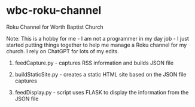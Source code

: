 # wbc-roku-channel
Roku Channel for Worth Baptist Church

Note: This is a hobby for me - I am not a programmer in my day job - I just started putting things together 
to help me manage a Roku channel for my church. I rely on ChatGPT for lots of my edits.


1. feedCapture.py - captures RSS information and builds JSON file

2. buildStaticSite.py - creates a static HTML site based on the JSON file captures

3. feedDisplay.py - script uses FLASK to display the information from the JSON file

